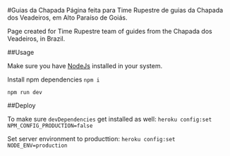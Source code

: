 #Guias da Chapada
Página feita para Time Rupestre de guias da Chapada dos Veadeiros, em Alto Paraíso de Goiás.

Page created for Time Rupestre team of guides from the Chapada dos Veadeiros, in Brazil.

##Usage

Make sure you have [NodeJs](http://nodejs.org) installed in your system.

Install npm dependencies 
`npm i`

`npm run dev`


##Deploy

To make sure `devDependencies` get installed as well: 
`heroku config:set NPM_CONFIG_PRODUCTION=false`

Set server environment to producttion: 
`heroku config:set NODE_ENV=production`
